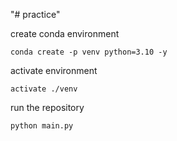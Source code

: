 "# practice" 

create conda environment
```
conda create -p venv python=3.10 -y
```

activate environment
```
activate ./venv
```
run the repository
```
python main.py
```

